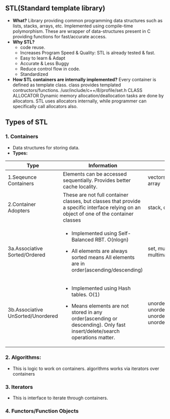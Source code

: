 ## STL(Standard template library)
- **What?** Library providing common programming data structures such as lists, stacks, arrays, etc. Implemented using compile-time polymorphism. These are wrapper of data-structures present in C providing functions for fast/accurate access. 
- **Why STL?**  
	- code reuse.
	- Increases Program Speed & Quality: STL is already tested & fast.
	- Easy to learn & Adapt
	- Accurate & Less Buggy
	- Reduce control flow in code.
	- Standardized
- **How STL containers are internally implemented?** Every container is defined as template class. class provides templated contructors/functions. /usr/include/c++/8/profile/set.h
CLASS ALLOCATOR Dynamic memory allocation/deallocation tasks are done by allocators. STL uses allocators internally, while programmer can specifically call allocators also.

## Types of STL
### 1. Containers
- Data structures for storing data. 
- **Types:**

|Type|Information|Example|
|---|---|---|
|1.Seqeunce Containers|Elements can be accessed sequentially. Provides better cache locality.|vectors, deque, list, forward list, array|
|2.Container Adopters|These are not full container classes, but classes that provide a specific interface relying on an object of one of the container classes|stack, queue, priority_queue|
|3a.Associative Sorted/Ordered|<ul><li>Implemented using Self-Balanced RBT. O(nlogn)</li></ul><ul><li>All elements are always sorted means All elements are in order(ascending/descending)</li></ul>|set<key>, multiset<key>, map<key,value>, multimap<key,value>|
|3b.Associative UnSorted/Unordered|<ul><li>Implemented using Hash tables. O(1)</li></ul><ul><li>Means elements are not stored in any order(ascending or descending). Only fast insert/delete/search operations matter.</li></ul>|unordered_set<key>, unordered_multiset<key>, unordered_map<key,value>, unordered_multimap<key,value>|

### 2. Algorithms: 
- This is logic to work on containers. algorithms works via iterators over containers

### 3. Iterators
- This is interface to iterate through containers.

### 4. Functors/Function Objects
